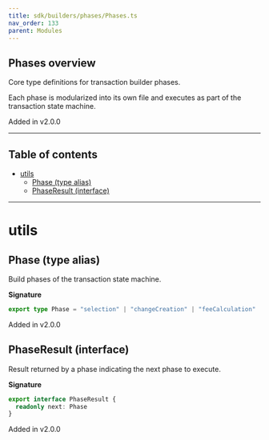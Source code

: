 ```yaml
---
title: sdk/builders/phases/Phases.ts
nav_order: 133
parent: Modules
---
```


## Phases overview

Core type definitions for transaction builder phases.

Each phase is modularized into its own file and executes as part
of the transaction state machine.

Added in v2.0.0

---

<h2 class="text-delta">Table of contents</h2>

- [utils](#utils)
  - [Phase (type alias)](#phase-type-alias)
  - [PhaseResult (interface)](#phaseresult-interface)

---

# utils

## Phase (type alias)

Build phases of the transaction state machine.

**Signature**

```ts
export type Phase = "selection" | "changeCreation" | "feeCalculation" | "balance" | "fallback" | "complete"
```

Added in v2.0.0

## PhaseResult (interface)

Result returned by a phase indicating the next phase to execute.

**Signature**

```ts
export interface PhaseResult {
  readonly next: Phase
}
```

Added in v2.0.0
